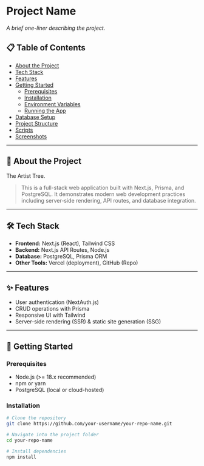 # Project Name

_A brief one-liner describing the project._

## 📋 Table of Contents
- [About the Project](#about-the-project)
- [Tech Stack](#tech-stack)
- [Features](#features)
- [Getting Started](#getting-started)
  - [Prerequisites](#prerequisites)
  - [Installation](#installation)
  - [Environment Variables](#environment-variables)
  - [Running the App](#running-the-app)
- [Database Setup](#database-setup)
- [Project Structure](#project-structure)
- [Scripts](#scripts)
- [Screenshots](#screenshots)

---

## 📖 About the Project
The Artist Tree.

> This is a full-stack web application built with Next.js, Prisma, and PostgreSQL. It demonstrates modern web development practices including server-side rendering, API routes, and database integration.

---

## 🛠 Tech Stack
- **Frontend:** Next.js (React), Tailwind CSS
- **Backend:** Next.js API Routes, Node.js
- **Database:** PostgreSQL, Prisma ORM
- **Other Tools:** Vercel (deployment), GitHub (Repo)

---

## ✨ Features
- User authentication (NextAuth.js)
- CRUD operations with Prisma
- Responsive UI with Tailwind
- Server-side rendering (SSR) & static site generation (SSG)

---

## 🚀 Getting Started

### Prerequisites
- Node.js (>= 18.x recommended)
- npm or yarn
- PostgreSQL (local or cloud-hosted)

### Installation
```bash
# Clone the repository
git clone https://github.com/your-username/your-repo-name.git

# Navigate into the project folder
cd your-repo-name

# Install dependencies
npm install

